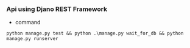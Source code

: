 ### Api using Djano REST Framework
* command 
```
python manage.py test && python .\manage.py wait_for_db && python manage.py runserver
```